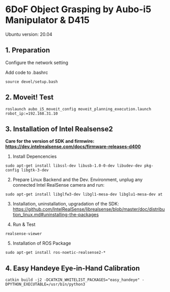   # 6DoF Object Grasping by Aubo-i5 Manipulator & D415

Ubuntu version: 20.04

## 1. Preparation
Configure the network setting

Add code to .bashrc
```
source devel/setup.bash
```

## 2. Moveit! Test
```
roslaunch aubo_i5_moveit_config moveit_planning_execution.launch robot_ip:=192.168.31.10
```

## 3. Installation of Intel Realsense2
**Care for the version of SDK and firmwire: https://dev.intelrealsense.com/docs/firmware-releases-d400**

1. Install Depencencies
```
sudo apt-get install libssl-dev libusb-1.0-0-dev libudev-dev pkg-config libgtk-3-dev
``` 

2. Prepare Linux Backend and the Dev. Environment, unplug any connected Intel RealSense camera and run:
```
sudo apt-get install libglfw3-dev libgl1-mesa-dev libglu1-mesa-dev at
```

3. Installation, uninstallation, upgradation of the SDK: https://github.com/IntelRealSense/librealsense/blob/master/doc/distribution_linux.md#uninstalling-the-packages

4. Run & Test
```
realsense-viewer
```

5. Installation of ROS Package
```
sudo apt-get install ros-noetic-realsense2-*
```

## 4. Easy Handeye Eye-in-Hand Calibration
```
catkin build -j2 -DCATKIN_WHITELIST_PACKAGES="easy_handeye" -DPYTHON_EXECUTABLE=/usr/bin/python3
```
